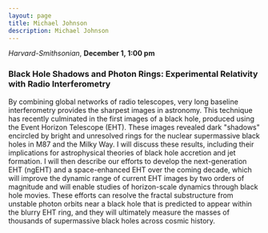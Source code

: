 ```yaml
---
layout: page
title: Michael Johnson 
description: Michael Johnson 
---
```


*Harvard-Smithsonian*, **December 1, 1:00 pm**

### Black Hole Shadows and Photon Rings: Experimental Relativity with Radio Interferometry

By combining global networks of radio telescopes, very long baseline
interferometry provides the sharpest images in astronomy. This technique has
recently culminated in the first images of a black hole, produced using the
Event Horizon Telescope (EHT). These images revealed dark "shadows" encircled by
bright and unresolved rings for the nuclear supermassive black holes in M87 and
the Milky Way. I will discuss these results, including their implications for
astrophysical theories of black hole accretion and jet formation. I will then
describe our efforts to develop the next-generation EHT (ngEHT) and a
space-enhanced EHT over the coming decade, which will improve the dynamic range
of current EHT images by two orders of magnitude and will enable studies of
horizon-scale dynamics through black hole movies. These efforts can resolve the
fractal substructure from unstable photon orbits near a black hole that is
predicted to appear within the blurry EHT ring, and they will ultimately measure
the masses of thousands of supermassive black holes across cosmic history.
